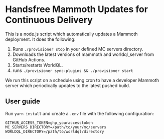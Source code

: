 # Handsfree Mammoth Updates for Continuous Delivery

This is a node.js script which automatically updates a Mammoth deployment. It does the following:

1. Runs `./provisioner stop` in your defined MC servers directory.
1. Downloads the latest versions of mammoth and worldql_server from GitHub Actions.
2. Starts/restarts WorldQL. 
3. runs `./provisioner sync-plugins && ./provisioner start`

We run this script on a schedule using cron to have a developer Mammoth server which periodically updates to the latest pushed build.

## User guide
Run `yarn install` and create a `.env` file with the following configuration:
```
GITHUB_ACCESS_TOKEN=ghp_youraccesstoken
MC_SERVERS_DIRECTORY=/path/to/your/mc/servers
WORLDQL_DIRECTORY=/path/to/worldql/directory
```